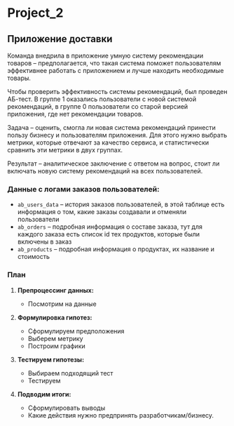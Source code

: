 # Project_2
## **Приложение доставки**

Команда внедрила в приложение умную систему рекомендации товаров – предполагается, что такая система поможет пользователям эффективнее работать с приложением и лучше находить необходимые товары.

Чтобы проверить эффективность системы рекомендаций, был проведен АБ-тест. В группе 1 оказались пользователи с новой системой рекомендаций, в группе 0 пользователи со старой версией приложения, где нет рекомендации товаров.

Задача – оценить, смогла ли новая система рекомендаций принести пользу бизнесу и пользователям приложения. Для этого нужно выбрать метрики, которые отвечают за качество сервиса, и статистически сравнить эти метрики в двух группах.

Результат – аналитическое заключение с ответом на вопрос, стоит ли включать новую систему рекомендаций на всех пользователей.

### Данные с логами заказов пользователей:

- `ab_users_data` – история заказов пользователей, в этой таблице есть информация о том, какие заказы создавали и отменяли пользователи
- `ab_orders` – подробная информация о составе заказа, тут для каждого заказа есть список id тех продуктов, которые были включены в заказ
- `ab_products` – подробная информация о продуктах, их название и стоимость


### План

1. **Препроцессинг данных:**
    - Посмотрим на данные
    
    
2. **Формулировка гипотез:**
    - Сформулируем предположения
    - Выберем метрику
    - Построим графики

    
3. **Тестируем гипотезы:**
     - Выбираем подходящий тест
     - Тестируем
     
     
4. **Подводим итоги:**
    - Сформулировать выводы
    - Какие действия нужно предпринять разработчикам/бизнесу.

